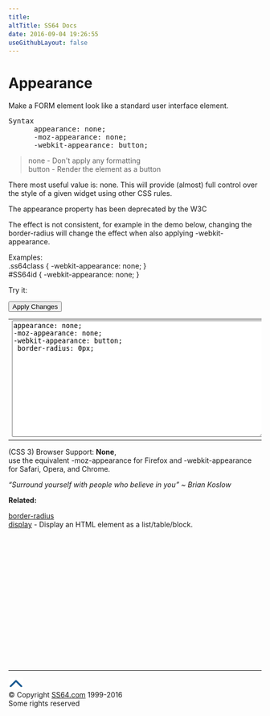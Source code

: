 ```yaml
---
title:
altTitle: SS64 Docs
date: 2016-09-04 19:26:55
useGithubLayout: false
---
```

<!-- #BeginLibraryItem "/Library/head_css.lbi" --><!-- #EndLibraryItem -->
<h1>Appearance</h1>
<p>Make a FORM element look like a standard user interface element.</p>
<pre>Syntax
      appearance: none;
      -moz-appearance: none;
      -webkit-appearance: button;</pre>
<blockquote>
<p><span class="code">none</span> - Don't apply any formatting<br>
<span class="code">button</span> - Render the element as a button<br>
</p>
</blockquote>
<p> There most useful value is: <span class="code">none</span>. This will  provide (almost) full control over the style of a given widget using other CSS rules. </p>
<p>The appearance property has been deprecated by the W3C</p>
<p>The effect is not consistent, for example in the demo below, changing the border-radius will change the effect when also applying -webkit-appearance.<br>
</p>
<p>Examples:<br>
  <span class="code">    .ss64class { -webkit-appearance: none; }</span><br>
    <span class="code">#SS64id { -webkit-appearance: none;  }</span>    <br>
</p>
<p>Try it:</p><input type="button" onclick="ApplyStyle()" value="Apply Changes">
<table>
  <tbody><tr>
    <td><textarea name="tryit" id="trycode" cols="60" rows="15" onfocus="this.style.background='#fff';" onblur="this.style.background='#eee';" tabindex="1">appearance: none;
-moz-appearance: none;
-webkit-appearance: button;
 border-radius: 0px;</textarea></td>
    <td><div><form><input id="tryresult" value="Sample input Button"></form></div></td>
  </tr>
</tbody></table>
<p>(CSS 3) Browser Support:  <b>None</b>,<br>
use the equivalent <span class="code">-moz-appearance</span> for Firefox and <span class="code">-webkit-appearance</span> for Safari, Opera, and Chrome.</p>
<p class="quote"><i>“Surround yourself with people who believe in you” ~   Brian Koslow</i></p><p><b>Related:</b></p>
<p> <a href="border-radius.html">border-radius</a><br>
<a href="display.html">display</a> - Display an HTML element as a list/table/block.</p>
<!-- #BeginLibraryItem "/Library/foot_css.lbi" --><p>
<!-- CSS -->
<ins class="adsbygoogle" style="display:inline-block;width:300px;height:250px" data-ad-client="ca-pub-6140977852749469" data-ad-slot="2739097502"></ins>
<script>
(adsbygoogle = window.adsbygoogle || []).push({});
</script></p>
<hr>
<div id="bl" class="footer"><a href="appearance.html#"><img src="../images/top.png" width="30" height="22" alt="Back to the Top"></a></div>
<div id="br" class="footer, tagline">© Copyright <a href="http://ss64.com/">SS64.com</a> 1999-2016<br>
Some rights reserved</div><!-- #EndLibraryItem -->

